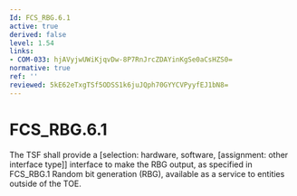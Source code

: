 ```yaml
---
Id: FCS_RBG.6.1
active: true
derived: false
level: 1.54
links:
- COM-033: hjAVyjwUWiKjqvDw-8P7RnJrcZDAYinKgSe0aCsHZS0=
normative: true
ref: ''
reviewed: 5kE62eTxgTSf5ODSS1k6juJQph70GYYCVPyyfEJ1bN8=
---
```


# FCS_RBG.6.1

The TSF shall provide a [selection: hardware, software, [assignment: other interface type]] interface to make the RBG output, as specified in FCS_RBG.1 Random bit generation (RBG), available as a service to entities outside of the TOE.